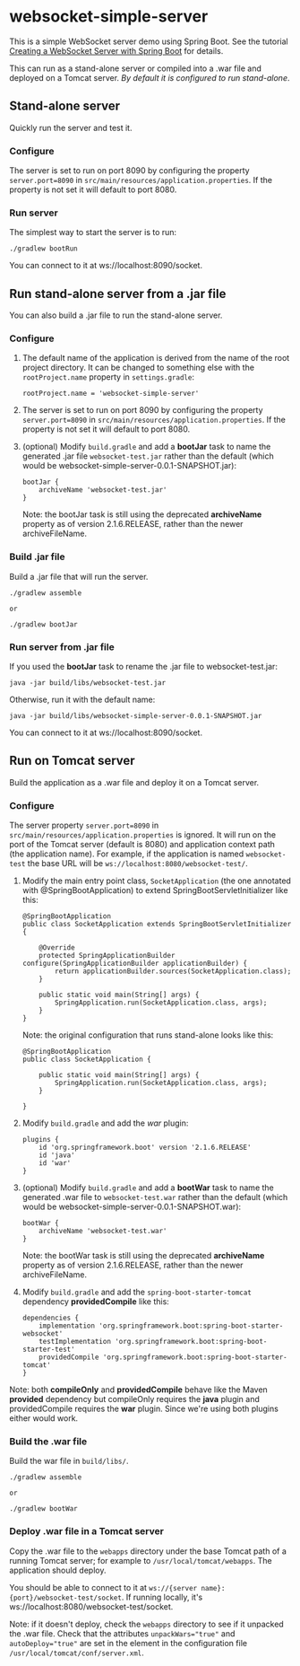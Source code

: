 # websocket-simple-server

This is a simple WebSocket server demo using Spring Boot. See the tutorial
[Creating a WebSocket Server with Spring Boot](https://www.nexmo.com/blog/2018/10/08/create-websocket-server-spring-boot-dr/)
for details.

This can run as a stand-alone server or compiled into a .war file and deployed
on a Tomcat server. *By default it is configured to run stand-alone*.

## Stand-alone server

Quickly run the server and test it.

### Configure

The server is set to run on port 8090 by configuring the property `server.port=8090`
in `src/main/resources/application.properties`. If the property is not set
it will default to port 8080.

### Run server

The simplest way to start the server is to run:

```
./gradlew bootRun
```

You can connect to it at ws://localhost:8090/socket.

## Run stand-alone server from a .jar file

You can also build a .jar file to run the stand-alone server.

### Configure

1. The default name of the application is derived from the name of the root
project directory. It can be changed to something else with the `rootProject.name`
property in `settings.gradle`:

    ```
    rootProject.name = 'websocket-simple-server'
    ```

2. The server is set to run on port 8090 by configuring the property `server.port=8090`
in `src/main/resources/application.properties`. If the property is not set
it will default to port 8080.

3. (optional) Modify `build.gradle` and add a **bootJar** task to name the
generated .jar file `websocket-test.jar` rather than the default (which
would be websocket-simple-server-0.0.1-SNAPSHOT.jar):

    ```
    bootJar {
        archiveName 'websocket-test.jar'
    }
    ```

    Note: the bootJar task is still using the deprecated **archiveName** property
    as of version 2.1.6.RELEASE, rather than the newer archiveFileName.

### Build .jar file

Build a .jar file that will run the server.

```
./gradlew assemble

or

./gradlew bootJar

```

### Run server from .jar file

If you used the **bootJar** task to rename the .jar file to websocket-test.jar:

```
java -jar build/libs/websocket-test.jar
```

Otherwise, run it with the default name:

```
java -jar build/libs/websocket-simple-server-0.0.1-SNAPSHOT.jar
```

You can connect to it at ws://localhost:8090/socket.

## Run on Tomcat server

Build the application as a .war file and deploy it on a Tomcat server.

### Configure

The server property `server.port=8090` in `src/main/resources/application.properties`
is ignored. It will run on the port of the Tomcat server (default is 8080)
and application context path (the application name). For example, if the
application is named `websocket-test` the base URL will be
`ws://localhost:8080/websocket-test/`.

1. Modify the main entry point class, `SocketApplication` (the one annotated
with @SpringBootApplication) to extend SpringBootServletInitializer like this:

    ```
    @SpringBootApplication
    public class SocketApplication extends SpringBootServletInitializer {

        @Override
        protected SpringApplicationBuilder configure(SpringApplicationBuilder applicationBuilder) {
            return applicationBuilder.sources(SocketApplication.class);
        }

        public static void main(String[] args) {
            SpringApplication.run(SocketApplication.class, args);
        }
    }
    ```

    Note: the original configuration that runs stand-alone looks like this:

    ```
    @SpringBootApplication
    public class SocketApplication {

        public static void main(String[] args) {
            SpringApplication.run(SocketApplication.class, args);
        }

    }
    ```

2. Modify `build.gradle` and add the *war* plugin:

    ```
    plugins {
        id 'org.springframework.boot' version '2.1.6.RELEASE'
        id 'java'
        id 'war'
    }
    ```

3. (optional) Modify `build.gradle` and add a **bootWar** task to name the
generated .war file to `websocket-test.war` rather than the default (which
would be websocket-simple-server-0.0.1-SNAPSHOT.war):

    ```
    bootWar {
        archiveName 'websocket-test.war'
    }
    ```

    Note: the bootWar task is still using the deprecated **archiveName** property
    as of version 2.1.6.RELEASE, rather than the newer archiveFileName.

4. Modify `build.gradle` and add the `spring-boot-starter-tomcat` dependency
**providedCompile** like this:

    ```
    dependencies {
        implementation 'org.springframework.boot:spring-boot-starter-websocket'
        testImplementation 'org.springframework.boot:spring-boot-starter-test'
        providedCompile 'org.springframework.boot:spring-boot-starter-tomcat'
    }
    ```

Note: both **compileOnly** and **providedCompile** behave like the Maven
**provided** dependency but compileOnly requires the **java** plugin and
providedCompile requires the **war** plugin. Since we're using both plugins
either would work.

### Build the .war file

Build the war file in `build/libs/`.

```
./gradlew assemble

or

./gradlew bootWar

```

### Deploy .war file in a Tomcat server

Copy the .war file to the `webapps` directory under the base Tomcat
path of a running Tomcat server; for example to `/usr/local/tomcat/webapps`.
The application should deploy.

You should be able to connect to it at `ws://{server name}:{port}/websocket-test/socket`.
If running locally, it's ws://localhost:8080/websocket-test/socket.

Note: if it doesn't deploy, check the `webapps` directory to see if it unpacked
the .war file. Check that the attributes `unpackWars="true"` and
`autoDeploy="true"` are set in the <Host> element in the configuration
file `/usr/local/tomcat/conf/server.xml`.
